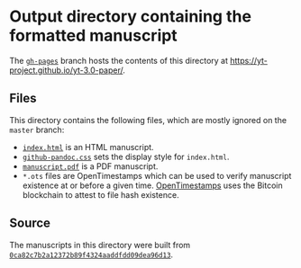 # Output directory containing the formatted manuscript

The [`gh-pages`](https://github.com/yt-project/yt-3.0-paper/tree/gh-pages) branch hosts the contents of this directory at https://yt-project.github.io/yt-3.0-paper/.

## Files

This directory contains the following files, which are mostly ignored on the `master` branch:

+ [`index.html`](index.html) is an HTML manuscript.
+ [`github-pandoc.css`](github-pandoc.css) sets the display style for `index.html`.
+ [`manuscript.pdf`](manuscript.pdf) is a PDF manuscript.
+ `*.ots` files are OpenTimestamps which can be used to verify manuscript existence at or before a given time.
  [OpenTimestamps](opentimestamps.org) uses the Bitcoin blockchain to attest to file hash existence.

## Source

The manuscripts in this directory were built from
[`0ca82c7b2a12372b89f4324aaddfdd09dea96d13`](https://github.com/yt-project/yt-3.0-paper/commit/0ca82c7b2a12372b89f4324aaddfdd09dea96d13).
